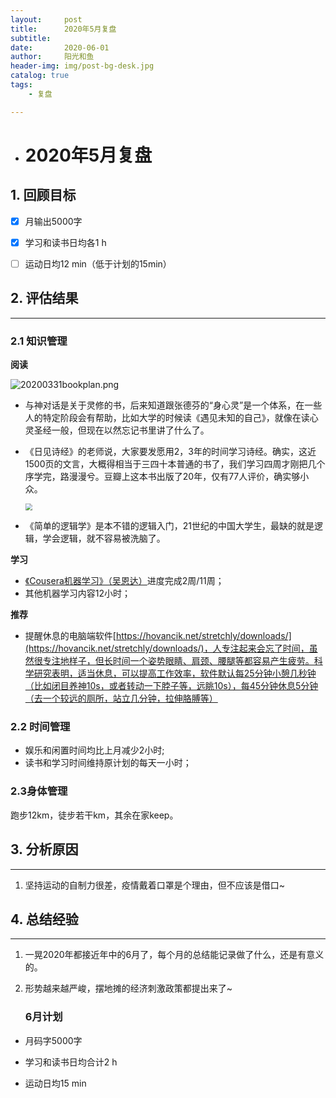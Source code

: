 ```yaml
---
layout:     post
title:      2020年5月复盘
subtitle:   
date:       2020-06-01
author:     阳光和鱼
header-img: img/post-bg-desk.jpg
catalog: true
tags:
    - 复盘

---
```


- # 2020年5月复盘

  

## 1. 回顾目标



- [x] 月输出5000字
- [x] 学习和读书日均各1 h
- [ ] 运动日均12 min（低于计划的15min）

  

## 2. 评估结果

-----

### 2.1 知识管理

**阅读**

![20200331bookplan.png](https://i.niupic.com/images/2020/06/01/8b1U.png)

  - 与神对话是关于灵修的书，后来知道跟张德芬的“身心灵”是一个体系，在一些人的特定阶段会有帮助，比如大学的时候读《遇见未知的自己》，就像在读心灵圣经一般，但现在以然忘记书里讲了什么了。

- 《日见诗经》的老师说，大家要发愿用2，3年的时间学习诗经。确实，这近1500页的文言，大概得相当于三四十本普通的书了，我们学习四周才刚把几个序学完，路漫漫兮。豆瓣上这本书出版了20年，仅有77人评价，确实够小众。

  <img src="https://i.niupic.com/images/2020/06/01/8b2n.png" style="zoom:70%;" />
  
- 《简单的逻辑学》是本不错的逻辑入门，21世纪的中国大学生，最缺的就是逻辑，学会逻辑，就不容易被洗脑了。

**学习**

  - [《Cousera机器学习》（吴恩达）](https://www.coursera.org/learn/machine-learning)进度完成2周/11周；
  - 其他机器学习内容12小时；

**推荐**

- 提醒休息的电脑端软件[https://hovancik.net/stretchly/downloads/](https://hovancik.net/stretchly/downloads/)，人专注起来会忘了时间，虽然很专注地样子，但长时间一个姿势眼睛、肩颈、腰腿等都容易产生疲劳。科学研究表明，适当休息，可以提高工作效率，软件默认每25分钟小憩几秒钟（比如闭目养神10s，或者转动一下脖子等，远眺10s），每45分钟休息5分钟（去一个较远的厕所，站立几分钟，拉伸胳膊等）

  

### 2.2 时间管理

- 娱乐和闲置时间均比上月减少2小时;
- 读书和学习时间维持原计划的每天一小时；

  

### 2.3身体管理

跑步12km，徒步若干km，其余在家keep。

## 3. 分析原因

----

1. 坚持运动的自制力很差，疫情戴着口罩是个理由，但不应该是借口~

## 4. 总结经验

----

1. 一晃2020年都接近年中的6月了，每个月的总结能记录做了什么，还是有意义的。

2. 形势越来越严峻，摆地摊的经济刺激政策都提出来了~

   

   ### 6月计划

- 月码字5000字

- 学习和读书日均合计2 h

- 运动日均15 min
